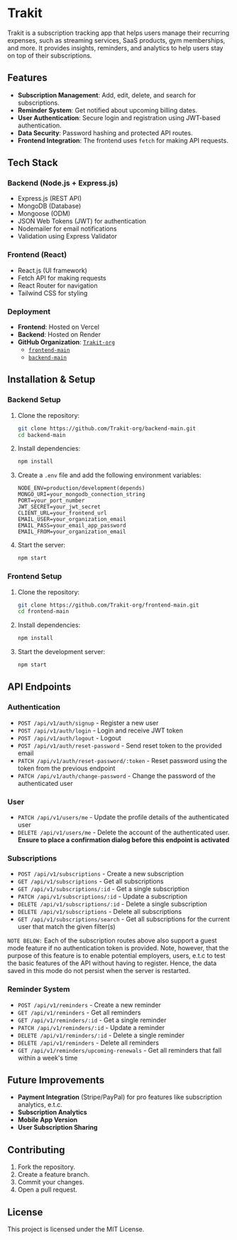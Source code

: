 # Trakit

Trakit is a subscription tracking app that helps users manage their recurring expenses, such as streaming services, SaaS products, gym memberships, and more. It provides insights, reminders, and analytics to help users stay on top of their subscriptions.

## Features
- **Subscription Management**: Add, edit, delete, and search for subscriptions.
- **Reminder System**: Get notified about upcoming billing dates.
- **User Authentication**: Secure login and registration using JWT-based authentication.
- **Data Security**: Password hashing and protected API routes.
- **Frontend Integration**: The frontend uses `fetch` for making API requests.

## Tech Stack
### Backend (Node.js + Express.js)
- Express.js (REST API)
- MongoDB (Database)
- Mongoose (ODM)
- JSON Web Tokens (JWT) for authentication
- Nodemailer for email notifications
- Validation using Express Validator

### Frontend (React)
- React.js (UI framework)
- Fetch API for making requests
- React Router for navigation
- Tailwind CSS for styling

### Deployment
- **Frontend**: Hosted on Vercel
- **Backend**: Hosted on Render
- **GitHub Organization**: [`Trakit-org`](https://github.com/Trakit-org)
  - [`frontend-main`](https://github.com/Trakit-org/frontend-main)
  - [`backend-main`](https://github.com/Trakit-org/backend-main)

## Installation & Setup
### Backend Setup
1. Clone the repository:
   ```sh
   git clone https://github.com/Trakit-org/backend-main.git
   cd backend-main
   ```
2. Install dependencies:
   ```sh
   npm install
   ```
3. Create a `.env` file and add the following environment variables:
   ```env
   NODE_ENV=production/development(depends)
   MONGO_URI=your_mongodb_connection_string
   PORT=your_port_number
   JWT_SECRET=your_jwt_secret
   CLIENT_URL=your_frontend_url
   EMAIL_USER=your_organization_email
   EMAIL_PASS=your_email_app_password
   EMAIL_FROM=your_organization_email
   ```
4. Start the server:
   ```sh
   npm start
   ```

### Frontend Setup
1. Clone the repository:
   ```sh
   git clone https://github.com/Trakit-org/frontend-main.git
   cd frontend-main
   ```
2. Install dependencies:
   ```sh
   npm install
   ```
3. Start the development server:
   ```sh
   npm start
   ```

## API Endpoints
### Authentication
- `POST /api/v1/auth/signup` - Register a new user
- `POST /api/v1/auth/login` - Login and receive JWT token
- `POST /api/v1/auth/logout` - Logout
- `POST /api/v1/auth/reset-password` - Send reset token to the provided email
- `PATCH /api/v1/auth/reset-password/:token` - Reset password using the token from the previous endpoint
- `PATCH /api/v1/auth/change-password` - Change the password of the authenticated user

### User
- `PATCH /api/v1/users/me` - Update the profile details of the authenticated user
- `DELETE /api/v1/users/me` - Delete the account of the authenticated user. **Ensure to place a confirmation dialog before this endpoint is activated**

### Subscriptions
- `POST /api/v1/subscriptions` - Create a new subscription
- `GET /api/v1/subscriptions` - Get all subscriptions
- `GET /api/v1/subscriptions/:id` - Get a single subscription
- `PATCH /api/v1/subscriptions/:id` - Update a subscription
- `DELETE /api/v1/subscriptions/:id` - Delete a single subscription
- `DELETE /api/v1/subscriptions` - Delete all subscriptions
- `GET /api/v1/subscriptions/search` - Get all subscriptions for the current user that match the given filter(s)

`NOTE BELOW:` Each of the subscription routes above also support a guest mode feature if no authentication token is provided. Note, however, that the purpose of this feature is to enable potential employers, users, e.t.c to test the basic features of the API without having to register. Hence, the data saved in this mode do not persist when the server is restarted.

### Reminder System
- `POST /api/v1/reminders` - Create a new reminder
- `GET /api/v1/reminders` - Get all reminders
- `GET /api/v1/reminders/:id` - Get a single reminder
- `PATCH /api/v1/reminders/:id` - Update a reminder
- `DELETE /api/v1/reminders/:id` - Delete a single reminder
- `DELETE /api/v1/reminders` - Delete all reminders
- `GET /api/v1/reminders/upcoming-renewals` - Get all reminders that fall within a week's time

## Future Improvements
- **Payment Integration** (Stripe/PayPal) for pro features like subscription analytics, e.t.c.
- **Subscription Analytics**
- **Mobile App Version**
- **User Subscription Sharing**

## Contributing
1. Fork the repository.
2. Create a feature branch.
3. Commit your changes.
4. Open a pull request.

## License
This project is licensed under the MIT License.
